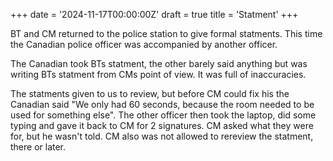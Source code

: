 +++
date = '2024-11-17T00:00:00Z'
draft = true
title = 'Statment'
+++

BT and CM returned to the police station to give formal statments.
This time the Canadian police officer was accompanied by another officer.

The Canadian took BTs statment, the other barely said anything but was writing BTs statment from CMs point of view.
It was full of inaccuracies.

The statments given to us to review, but before CM could fix his the Canadian said "We only had 60 seconds, because the room needed to be used for something else".
The other officer then took the laptop, did some typing and gave it back to CM for 2 signatures.
CM asked what they were for, but he wasn't told.
CM also was not allowed to rereview the statment, there or later.
